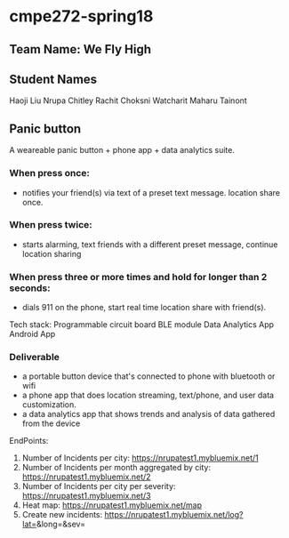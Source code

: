 # cmpe272-spring18

## Team Name: We Fly High

## Student Names
Haoji Liu
Nrupa Chitley
Rachit Choksni
Watcharit Maharu Tainont

## Panic button

A weareable panic button + phone app + data analytics suite.

### When press once:
* notifies your friend(s) via text of a preset text message. location share once.

### When press twice:
* starts alarming, text friends with a different preset message, continue location sharing

### When press three or more times and hold for longer than 2 seconds:
* dials 911 on the phone, start real time location share with friend(s).

Tech stack:
Programmable circuit board
BLE module
Data Analytics App
Android App

### Deliverable
* a portable button device that's connected to phone with bluetooth or wifi
* a phone app that does location streaming, text/phone, and user data customization. 
* a data analytics app that shows trends and analysis of data gathered from the device

EndPoints:
1. Number of Incidents per city: https://nrupatest1.mybluemix.net/1
2. Number of Incidents per month aggregated by city: https://nrupatest1.mybluemix.net/2
3. Number of Incidents per city per severity: https://nrupatest1.mybluemix.net/3
4. Heat map: https://nrupatest1.mybluemix.net/map
5. Create new incidents: https://nrupatest1.mybluemix.net/log?lat=<LATITUDE>&long=<LONGITITUDE>&sev=<SEVERITY>
